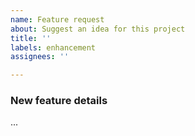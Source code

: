 ```yaml
---
name: Feature request
about: Suggest an idea for this project
title: ''
labels: enhancement
assignees: ''

---
```


### New feature details 
...
